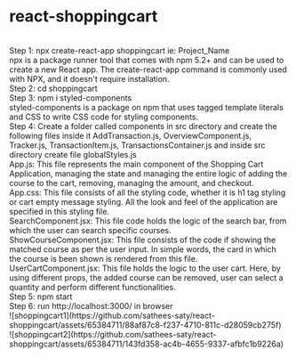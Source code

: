 # react-shoppingcart

<html>
  <br>
 Step 1: npx create-react-app shoppingcart ie: Project_Name
<br>
npx is a package runner tool that comes with npm 5.2+ and can be used to create a new React app. The create-react-app command is commonly used with NPX, and it doesn't require installation.
<br>
Step 2: cd shoppingcart
<br>
Step 3: npm i styled-components
<br>
styled-components is a package on npm that uses tagged template literals and CSS to write CSS code for styling components.
<br>
Step 4: Create a folder called components in src directory and create the following files inside it AddTransaction.js, OverviewComponent.js, Tracker.js, TransactionItem.js, TransactionsContainer.js and inside src directory create file globalStyles.js
<br>
App.js: This file represents the main component of the Shopping Cart Application, managing the state and managing the entire logic of adding the course to the cart, removing, managing the amount, and checkout.
<br>
App.css: This file consists of all the styling code, whether it is h1 tag styling or cart empty message styling. All the look and feel of the application are specified in this styling file.
<br>
SearchComponent.jsx: This file code holds the logic of the search bar, from which the user can search specific courses.
<br>
ShowCourseComponent.jsx: This file consists of the code if showing the matched course as per the user input. In simple words, the card in which the course is been shown is rendered from this file.
<br>
UserCartComponent.jsx: This file holds the logic to the user cart. Here, by using different props, the added course can be removed, user can select a quantity and perform different functionalities.
<br>
Step 5: npm start
<br>
Step 6: run http://localhost:3000/ in browser
<br>
![shoppingcart1](https://github.com/sathees-saty/react-shoppingcart/assets/65384711/88af87c8-f237-4710-811c-d28059cb275f)
<br>
  ![shoppingcart2](https://github.com/sathees-saty/react-shoppingcart/assets/65384711/143fd358-ac4b-4655-9337-afbfc1b9226a)

</html>

